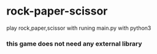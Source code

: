 # rock-paper-scissor
play rock,paper,scissor with runing main.py with python3 
### this game does not need any external library 

